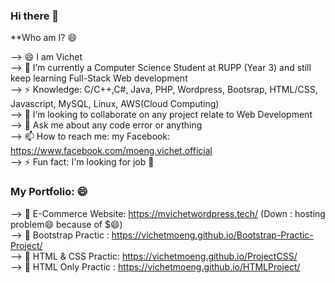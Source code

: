 ### Hi there 👋

<!--
**vichetmoeng/vichetmoeng** is a ✨ _special_ ✨ repository because its `README.md` (this file) appears on your GitHub profile.

Here are some ideas to get you started:

- 🔭 I’m currently working on ... 
- 🌱 I’m currently learning Full-Stack Web development
- 👯 I’m looking to collaborate on any project relate to Web Development
- 🤔 I’m looking for help with ...
- 💬 Ask me about any code error or anything if can I will try to answer
- 📫 How to reach me: my Facebook: https://www.facebook.com/moeng.vichet.official
- 😄 Pronouns: ...
- ⚡ Fun fact: I still learning 😄
--> **Who am I? 😄
--> 😄 I am Vichet <br>
--> 🌱 I’m currently a Computer Science Student at RUPP (Year 3) and still keep learning Full-Stack Web development<br>
--> ⚡  Knowledge: C/C++,C#, Java, PHP, Wordpress, Bootsrap, HTML/CSS, Javascript, MySQL, Linux, AWS(Cloud Computing) <br>
--> 👯 I’m looking to collaborate on any project relate to Web Development<br>
--> 💬 Ask me about any code error or anything <br>
--> 📫 How to reach me: my Facebook: https://www.facebook.com/moeng.vichet.official<br>
--> ⚡  Fun fact: I'm looking for job 👋<br>

### My Portfolio: 😄 <br>
--> 🔭 E-Commerce Website: https://mvichetwordpress.tech/  (Down : hosting problem😄 because of $😄) <br>
--> 🔭 Bootstrap Practic : https://vichetmoeng.github.io/Bootstrap-Practic-Project/ <br>
--> 🔭 HTML & CSS Practic: https://vichetmoeng.github.io/ProjectCSS/ <br> 
--> 🔭 HTML Only Practic : https://vichetmoeng.github.io/HTMLProject/ <br>
